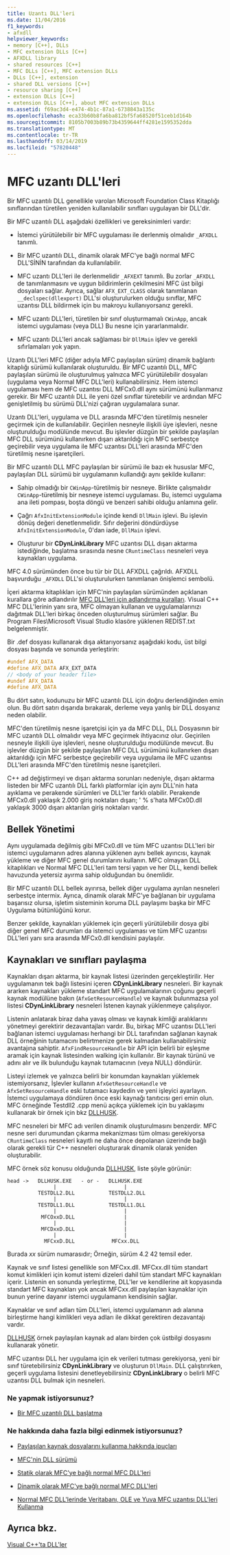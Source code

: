 ```yaml
---
title: Uzantı DLL'leri
ms.date: 11/04/2016
f1_keywords:
- afxdll
helpviewer_keywords:
- memory [C++], DLLs
- MFC extension DLLs [C++]
- AFXDLL library
- shared resources [C++]
- MFC DLLs [C++], MFC extension DLLs
- DLLs [C++], extension
- shared DLL versions [C++]
- resource sharing [C++]
- extension DLLs [C++]
- extension DLLs [C++], about MFC extension DLLs
ms.assetid: f69ac3d4-e474-4b1c-87a1-6738843a135c
ms.openlocfilehash: eca33b60b8fa6ba812bf5fa68520f51ceb1d164b
ms.sourcegitcommit: 8105b7003b89b73b4359644ff4281e1595352dda
ms.translationtype: MT
ms.contentlocale: tr-TR
ms.lasthandoff: 03/14/2019
ms.locfileid: "57820448"
---
```

# <a name="mfc-extension-dlls"></a>MFC uzantı DLL'leri

Bir MFC uzantılı DLL genellikle varolan Microsoft Foundation Class Kitaplığı sınıflarından türetilen yeniden kullanılabilir sınıfları uygulayan bir DLL'dir.

Bir MFC uzantılı DLL aşağıdaki özellikleri ve gereksinimleri vardır:

- İstemci yürütülebilir bir MFC uygulaması ile derlenmiş olmalıdır `_AFXDLL` tanımlı.

- Bir MFC uzantılı DLL, dinamik olarak MFC'ye bağlı normal MFC DLL'SİNİN tarafından da kullanılabilir.

- MFC uzantı DLL'leri ile derlenmelidir `_AFXEXT` tanımlı. Bu zorlar `_AFXDLL` de tanımlanmasını ve uygun bildirimlerin çekilmesini MFC üst bilgi dosyaları sağlar. Ayrıca, sağlar `AFX_EXT_CLASS` olarak tanımlanan `__declspec(dllexport)` DLL'si oluşturulurken olduğu sınıflar, MFC uzantısı DLL bildirmek için bu makroyu kullanıyorsanız gerekli.

- MFC uzantı DLL'leri, türetilen bir sınıf oluşturmamalı `CWinApp`, ancak istemci uygulaması (veya DLL) Bu nesne için yararlanmalıdır.

- MFC uzantı DLL'leri ancak sağlaması bir `DllMain` işlev ve gerekli sıfırlamaları yok yapın.

Uzantı DLL'leri MFC (diğer adıyla MFC paylaşılan sürüm) dinamik bağlantı kitaplığı sürümü kullanılarak oluşturuldu. Bir MFC uzantılı DLL, MFC paylaşılan sürümü ile oluşturulmuş yalnızca MFC yürütülebilir dosyaları (uygulama veya Normal MFC DLL'leri) kullanabilirsiniz. Hem istemci uygulaması hem de MFC uzantısı DLL MFCx0.dll aynı sürümünü kullanmanız gerekir. Bir MFC uzantılı DLL ile yeni özel sınıflar türetebilir ve ardından MFC genişletilmiş bu sürümü DLL'nizi çağıran uygulamalara sunar.

Uzantı DLL'leri, uygulama ve DLL arasında MFC'den türetilmiş nesneler geçirmek için de kullanılabilir. Geçirilen nesneyle ilişkili üye işlevleri, nesne oluşturulduğu modülünde mevcut. Bu işlevler düzgün bir şekilde paylaşılan MFC DLL sürümünü kullanırken dışarı aktarıldığı için MFC serbestçe geçirebilir veya uygulama ile MFC uzantısı DLL'leri arasında MFC'den türetilmiş nesne işaretçileri.

Bir MFC uzantılı DLL MFC paylaşılan bir sürümü ile bazı ek hususlar MFC, paylaşılan DLL sürümü bir uygulamanın kullandığı aynı şekilde kullanır:

- Sahip olmadığı bir `CWinApp`-türetilmiş bir nesneye. Birlikte çalışmalıdır `CWinApp`-türetilmiş bir nesneye istemci uygulaması. Bu, istemci uygulama ana ileti pompası, boşta döngü ve benzeri sahibi olduğu anlamına gelir.

- Çağrı `AfxInitExtensionModule` içinde kendi `DllMain` işlevi. Bu işlevin dönüş değeri denetlenmelidir. Sıfır değerini döndürdüyse `AfxInitExtensionModule`, 0'dan iade, `DllMain` işlevi.

- Oluşturur bir **CDynLinkLibrary** MFC uzantısı DLL dışarı aktarma istediğinde, başlatma sırasında nesne `CRuntimeClass` nesneleri veya kaynakları uygulama.

MFC 4.0 sürümünden önce bu tür bir DLL AFXDLL çağrıldı. AFXDLL başvurduğu `_AFXDLL` DLL'si oluşturulurken tanımlanan önişlemci sembolü.

İçeri aktarma kitaplıkları için MFC'nin paylaşılan sürümünden açıklanan kurallara göre adlandırılır [MFC DLL'leri için adlandırma kuralları](../mfc/mfc-library-versions.md#mfc-static-library-naming-conventions). Visual C++ MFC DLL'lerinin yanı sıra, MFC olmayan kullanan ve uygulamalarınızı dağıtmak DLL'leri birkaç önceden oluşturulmuş sürümleri sağlar. Bu Program Files\Microsoft Visual Studio klasöre yüklenen REDIST.txt belgelenmiştir.

Bir .def dosyası kullanarak dışa aktarıyorsanız aşağıdaki kodu, üst bilgi dosyası başında ve sonunda yerleştirin:

```cpp
#undef AFX_DATA
#define AFX_DATA AFX_EXT_DATA
// <body of your header file>
#undef AFX_DATA
#define AFX_DATA
```

Bu dört satırı, kodunuzu bir MFC uzantılı DLL için doğru derlendiğinden emin olun. Bu dört satırı dışarıda bırakarak, derleme veya yanlış bir DLL dosyanız neden olabilir.

MFC'den türetilmiş nesne işaretçisi için ya da MFC DLL, DLL Dosyasının bir MFC uzantılı DLL olmalıdır veya MFC geçirmek ihtiyacınız olur. Geçirilen nesneyle ilişkili üye işlevleri, nesne oluşturulduğu modülünde mevcut. Bu işlevler düzgün bir şekilde paylaşılan MFC DLL sürümünü kullanırken dışarı aktarıldığı için MFC serbestçe geçirebilir veya uygulama ile MFC uzantısı DLL'leri arasında MFC'den türetilmiş nesne işaretçileri.

C++ ad değiştirmeyi ve dışarı aktarma sorunları nedeniyle, dışarı aktarma listeden bir MFC uzantılı DLL farklı platformlar için aynı DLL'nin hata ayıklama ve perakende sürümleri ve DLL'ler farklı olabilir. Perakende MFCx0.dll yaklaşık 2.000 giriş noktaları dışarı; ' % s'hata MFCx0D.dll yaklaşık 3000 dışarı aktarılan giriş noktaları vardır.

## <a name="memory-management"></a>Bellek Yönetimi

Aynı uygulamada değilmiş gibi MFCx0.dll ve tüm MFC uzantısı DLL'leri bir istemci uygulamanın adres alanına yüklenen aynı bellek ayırıcısı, kaynak yükleme ve diğer MFC genel durumlarını kullanın. MFC olmayan DLL kitaplıkları ve Normal MFC DLL'leri tam tersi yapın ve her DLL, kendi bellek havuzunda yetersiz ayırma sahip olduğundan bu önemlidir.

Bir MFC uzantılı DLL bellek ayırırsa, bellek diğer uygulama ayrılan nesneleri serbestçe intermix. Ayrıca, dinamik olarak MFC'ye bağlanan bir uygulama başarısız olursa, işletim sisteminin koruma DLL paylaşımı başka bir MFC Uygulama bütünlüğünü korur.

Benzer şekilde, kaynakları yüklemek için geçerli yürütülebilir dosya gibi diğer genel MFC durumları da istemci uygulaması ve tüm MFC uzantısı DLL'leri yanı sıra arasında MFCx0.dll kendisini paylaşılır.

## <a name="sharing-resources-and-classes"></a>Kaynakları ve sınıfları paylaşma

Kaynakları dışarı aktarma, bir kaynak listesi üzerinden gerçekleştirilir. Her uygulamanın tek bağlı listesini içeren **CDynLinkLibrary** nesneleri. Bir kaynak ararken kaynakları yükleme standart MFC uygulamalarının çoğunu geçerli kaynak modülüne bakın (`AfxGetResourceHandle`) ve kaynak bulunmazsa yol listesi **CDynLinkLibrary** nesneleri İstenen kaynak yüklenmeye çalışılıyor.

Listenin anlatarak biraz daha yavaş olması ve kaynak kimliği aralıklarını yönetmeyi gerektirir dezavantajları vardır. Bu, birkaç MFC uzantısı DLL'leri bağlanan istemci uygulaması herhangi bir DLL tarafından sağlanan kaynak DLL örneğinin tutamacını belirtmenize gerek kalmadan kullanabilirsiniz avantajına sahiptir. `AfxFindResourceHandle` bir API için belirli bir eşleşme aramak için kaynak listesinden walking için kullanılır. Bir kaynak türünü ve adını alır ve ilk bulunduğu kaynak tutamacının (veya NULL) döndürür.

Listeyi izlemek ve yalnızca belirli bir konumdan kaynakları yüklemek istemiyorsanız, İşlevler kullanın `AfxGetResourceHandle` ve `AfxSetResourceHandle` eski tutamacı kaydedin ve yeni işleyici ayarlayın. İstemci uygulamaya döndüren önce eski kaynağı tanıtıcısı geri emin olun. MFC örneğinde Testdll2 .cpp menü açıkça yüklemek için bu yaklaşımı kullanarak bir örnek için bkz [DLLHUSK](https://github.com/Microsoft/VCSamples/tree/master/VC2010Samples/MFC/advanced/dllhusk).

MFC nesneleri bir MFC adı verilen dinamik oluşturulmasını benzerdir. MFC nesne seri durumundan çıkarma mekanizması tüm olması gerekiyorsa `CRuntimeClass` nesneleri kayıtlı ne daha önce depolanan üzerinde bağlı olarak gerekli tür C++ nesneleri oluşturarak dinamik olarak yeniden oluşturabilir.

MFC örnek söz konusu olduğunda [DLLHUSK](https://github.com/Microsoft/VCSamples/tree/master/VC2010Samples/MFC/advanced/dllhusk), liste şöyle görünür:

```
head ->   DLLHUSK.EXE   - or -   DLLHUSK.EXE
               |                      |
          TESTDLL2.DLL           TESTDLL2.DLL
               |                      |
          TESTDLL1.DLL           TESTDLL1.DLL
               |                      |
           MFCOxxD.DLL                |
               |                      |
           MFCDxxD.DLL                |
               |                      |
            MFCxxD.DLL            MFCxx.DLL
```

Burada *xx* sürüm numarasıdır; Örneğin, sürüm 4.2 42 temsil eder.

Kaynak ve sınıf listesi genellikle son MFCxx.dll. MFCxx.dll tüm standart komut kimlikleri için komut istemi dizeleri dahil tüm standart MFC kaynakları içerir. Listenin en sonunda yerleştirme, DLL'ler ve kendilerine ait kopyasında standart MFC kaynakları yok ancak MFCxx.dll paylaşılan kaynaklar için bunun yerine dayanır istemci uygulamanın kendisinin sağlar.

Kaynaklar ve sınıf adları tüm DLL'leri, istemci uygulamanın adı alanına birleştirme hangi kimlikleri veya adları ile dikkat gerektiren dezavantajı vardır.

[DLLHUSK](https://github.com/Microsoft/VCSamples/tree/master/VC2010Samples/MFC/advanced/dllhusk) örnek paylaşılan kaynak ad alanı birden çok üstbilgi dosyasını kullanarak yönetir.

MFC uzantısı DLL her uygulama için ek verileri tutması gerekiyorsa, yeni bir sınıf türetebilirsiniz **CDynLinkLibrary** ve oluşturun `DllMain`. DLL çalıştırırken, geçerli uygulama listesini denetleyebilirsiniz **CDynLinkLibrary** o belirli MFC uzantısı DLL bulmak için nesneleri.

### <a name="what-do-you-want-to-do"></a>Ne yapmak istiyorsunuz?

- [Bir MFC uzantılı DLL başlatma](run-time-library-behavior.md#initializing-extension-dlls)

### <a name="what-do-you-want-to-know-more-about"></a>Ne hakkında daha fazla bilgi edinmek istiyorsunuz?

- [Paylaşılan kaynak dosyalarını kullanma hakkında ipuçları](../mfc/tn035-using-multiple-resource-files-and-header-files-with-visual-cpp.md)

- [MFC'nin DLL sürümü](../mfc/tn033-dll-version-of-mfc.md)

- [Statik olarak MFC'ye bağlı normal MFC DLL'leri](regular-dlls-statically-linked-to-mfc.md)

- [Dinamik olarak MFC'ye bağlı normal MFC DLL'leri](regular-dlls-dynamically-linked-to-mfc.md)

- [Normal MFC DLL'lerinde Veritabanı, OLE ve Yuva MFC uzantısı DLL'leri Kullanma](using-database-ole-and-sockets-extension-dlls-in-regular-dlls.md)

## <a name="see-also"></a>Ayrıca bkz.

[Visual C++'ta DLL'ler](dlls-in-visual-cpp.md)
